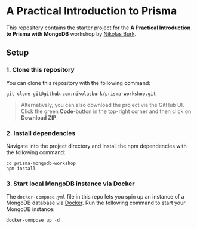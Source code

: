 # A Practical Introduction to Prisma

This repository contains the starter project for the **A Practical Introduction to Prisma with MongoDB** workshop by [Nikolas Burk](https://twitter.com/nikolasburk).

## Setup

### 1. Clone this repository

You can clone this repository with the following command:

```
git clone git@github.com:nikolasburk/prisma-workshop.git
```

> Alternatively, you can also download the project via the GitHub UI. Click the green **Code**-button in the top-right corner and then click on **Download ZIP**.

### 2. Install dependencies

Navigate into the project directory and install the npm dependencies with the following command:

```
cd prisma-mongodb-workshop
npm install
```

### 3. Start local MongoDB instance via Docker

The `docker-compose.yml` file in this repo lets you spin up an instance of a MongoDB database via [Docker](https://www.docker.com/). Run the following command to start your MongoDB instance:

```
docker-compose up -d
```